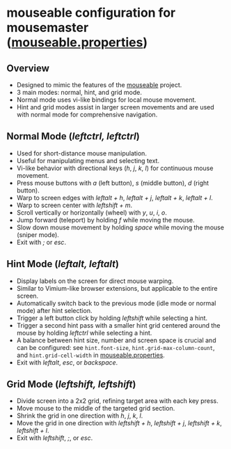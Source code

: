 # mouseable configuration for mousemaster ([mouseable.properties](mouseable.properties))

## Overview

- Designed to mimic the features of the [mouseable](https://github.com/wirekang/mouseable/) project.
- 3 main modes: normal, hint, and grid mode.
- Normal mode uses vi-like bindings for local mouse movement.
- Hint and grid modes assist in larger screen movements and are used with normal mode for comprehensive navigation.

## Normal Mode (_leftctrl, leftctrl_)

- Used for short-distance mouse manipulation.
- Useful for manipulating menus and selecting text.
- Vi-like behavior with directional keys (_h_, _j_, _k_, _l_) for continuous mouse movement.
- Press mouse buttons with _a_ (left button), _s_ (middle button), _d_ (right button).
- Warp to screen edges with _leftalt + h_, _leftalt + j_, _leftalt + k_, _leftalt + l_.
- Warp to screen center with _leftshift + m_.
- Scroll vertically or horizontally (wheel) with _y_, _u_, _i_, _o_.
- Jump forward (teleport) by holding _f_ while moving the mouse.
- Slow down mouse movement by holding _space_ while moving the mouse (sniper mode).
- Exit with _;_ or _esc_.

## Hint Mode (_leftalt, leftalt_)

- Display labels on the screen for direct mouse warping.
- Similar to Vimium-like browser extensions, but applicable to the entire screen.
- Automatically switch back to the previous mode (idle mode or normal mode) after hint selection.
- Trigger a left button click by holding _leftshift_ while selecting a hint.
- Trigger a second hint pass with a smaller hint grid centered around the mouse by holding _leftctrl_ while selecting a hint.
- A balance between hint size, number and screen space is crucial and can be configured: see `hint.font-size`, `hint.grid-max-column-count`, and `hint.grid-cell-width` in [mouseable.properties](configuration/mouseable.properties).
- Exit with _leftalt_, _esc_, or _backspace_.

## Grid Mode (_leftshift, leftshift_)

- Divide screen into a 2x2 grid, refining target area with each key press.
- Move mouse to the middle of the targeted grid section.
- Shrink the grid in one direction with _h_, _j_, _k_, _l_.
- Move the grid in one direction with _leftshift + h_, _leftshift + j_, _leftshift + k_, _leftshift + l_.
- Exit with _leftshift_, _;_, or _esc_.